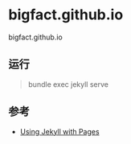 # bigfact.github.io
bigfact.github.io

## 运行
> bundle exec jekyll serve

## 参考
* [Using Jekyll with Pages](https://help.github.com/articles/using-jekyll-with-pages/)